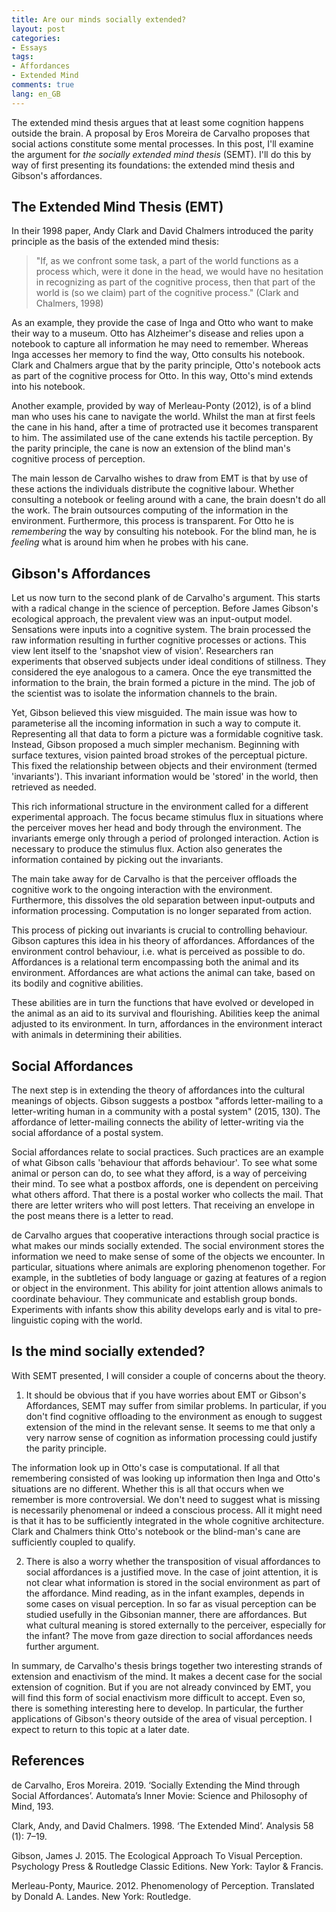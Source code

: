 ```yaml
---
title: Are our minds socially extended?
layout: post
categories:
- Essays
tags: 
- Affordances
- Extended Mind
comments: true
lang: en_GB
---
```

The extended mind thesis argues that at least some cognition happens outside the brain. A proposal by Eros Moreira de Carvalho proposes that social actions constitute some mental processes. In this post, I'll examine the argument for _the socially extended mind thesis_ (SEMT). I'll do this by way of first presenting its foundations: the extended mind thesis and Gibson's affordances. 

## The Extended Mind Thesis (EMT)

In their 1998 paper, Andy Clark and David Chalmers introduced the parity principle as the basis of the extended mind thesis:

> "If, as we confront some task, a part of the world functions as a process which, were it done in the head, we would have no hesitation in recognizing as part of the cognitive process, then that part of the world is (so we claim) part of the cognitive process." (Clark and Chalmers, 1998)

As an example, they provide the case of Inga and Otto who want to make their way to a museum. Otto has Alzheimer's disease and relies upon a notebook to capture all information he may need to remember. Whereas Inga accesses her memory to find the way, Otto consults his notebook. Clark and Chalmers argue that by the parity principle, Otto's notebook acts as part of the cognitive process for Otto. In this way, Otto's mind extends into his notebook.

Another example, provided by way of Merleau-Ponty (2012), is of a blind man who uses his cane to navigate the world. Whilst the man at first feels the cane in his hand, after a time of protracted use it becomes transparent to him. The assimilated use of the cane extends his tactile perception. By the parity principle, the cane is now an extension of the blind man's cognitive process of perception.

The main lesson de Carvalho wishes to draw from EMT is that by use of these actions the individuals distribute the cognitive labour. Whether consulting a notebook or feeling around with a cane, the brain doesn't do all the work. The brain outsources computing of the information in the environment. Furthermore, this process is transparent. For Otto he is _remembering_ the way by consulting his notebook. For the blind man, he is _feeling_ what is around him when he probes with his cane.

## Gibson's Affordances

Let us now turn to the second plank of de Carvalho's argument. This starts with a radical change in the science of perception. Before James Gibson's ecological approach, the prevalent view was an input-output model. Sensations were inputs into a cognitive system. The brain processed the raw information resulting in further cognitive processes or actions. This view lent itself to the 'snapshot view of vision'. Researchers ran experiments that observed subjects under ideal conditions of stillness. They considered the eye analogous to a camera. Once the eye transmitted the information to the brain, the brain formed a picture in the mind. The job of the scientist was to isolate the information channels to the brain. 

Yet, Gibson believed this view misguided. The main issue was how to parameterise all the incoming information in such a way to compute it. Representing all that data to form a picture was a formidable cognitive task. Instead, Gibson proposed a much simpler mechanism. Beginning with surface textures, vision painted broad strokes of the perceptual picture. This fixed the relationship between objects and their environment (termed 'invariants'). This invariant information would be 'stored' in the world, then retrieved as needed. 

This rich informational structure in the environment called for a different experimental approach. The focus became stimulus flux in situations where the perceiver moves her head and body through the environment. The invariants emerge only through a period of prolonged interaction. Action is necessary to produce the stimulus flux. Action also generates the information contained by picking out the invariants.

The main take away for de Carvalho is that the perceiver offloads the cognitive work to the ongoing interaction with the environment. Furthermore, this dissolves the old separation between input-outputs and information processing. Computation is no longer separated from action. 

This process of picking out invariants is crucial to controlling behaviour. Gibson captures this idea in his theory of affordances. Affordances of the environment control behaviour, i.e. what is perceived as possible to do. Affordances is a relational term encompassing both the animal and its environment. Affordances are what actions the animal can take, based on its bodily and cognitive abilities. 

These abilities are in turn the functions that have evolved or developed in the animal as an aid to its survival and flourishing. Abilities keep the animal adjusted to its environment. In turn, affordances in the environment interact with animals in determining their abilities. 

## Social Affordances

The next step is in extending the theory of affordances into the cultural meanings of objects. Gibson suggests a postbox "affords letter-mailing to a letter-writing human in a community with a postal system" (2015, 130). The affordance of letter-mailing connects the ability of letter-writing via the social affordance of a postal system. 

Social affordances relate to social practices. Such practices are an example of what Gibson calls 'behaviour that affords behaviour'. To see what some animal or person can do, to see what they afford, is a way of perceiving their mind. To see what a postbox affords, one is dependent on perceiving what others afford. That there is a postal worker who collects the mail. That there are letter writers who will post letters. That receiving an envelope in the post means there is a letter to read. 

de Carvalho argues that cooperative interactions through social practice is what makes our minds socially extended. The social environment stores the information we need to make sense of some of the objects we encounter. In particular, situations where animals are exploring phenomenon together. For example, in the subtleties of body language or gazing at features of a region or object in the environment. This ability for joint attention allows animals to coordinate behaviour. They communicate and establish group bonds. Experiments with infants show this ability develops early and is vital to pre-linguistic coping with the world.

## Is the mind socially extended?

With SEMT presented, I will consider a couple of concerns about the theory.

1. It should be obvious that if you have worries about EMT or Gibson's Affordances, SEMT may suffer from similar problems. In particular, if you don't find cognitive offloading to the environment as enough to suggest extension of the mind in the relevant sense. It seems to me that only a very narrow sense of cognition as information processing could justify the parity principle. 

The information look up in Otto's case is computational. If all that remembering consisted of was looking up information then Inga and Otto's situations are no different. Whether this is all that occurs when we remember is more controversial. We don't need to suggest what is missing is necessarily phenomenal or indeed a conscious process. All it might need is that it has to be sufficiently integrated in the whole cognitive architecture. Clark and Chalmers think Otto's notebook or the blind-man's cane are sufficiently coupled to qualify. 

2. There is also a worry whether the transposition of visual affordances to social affordances is a justified move. In the case of joint attention, it is not clear what information is stored in the social environment as part of the affordance. Mind reading, as in the infant examples, depends in some cases on visual perception. In so far as visual perception can be studied usefully in the Gibsonian manner, there are affordances. But what cultural meaning is stored externally to the perceiver, especially for the infant? The move from gaze direction to social affordances needs further argument.

In summary, de Carvalho's thesis brings together two interesting strands of extension and enactivism of the mind. It makes a decent case for the social extension of cognition. But if you are not already convinced by EMT, you will find this form of social enactivism more difficult to accept. Even so, there is something interesting here to develop. In particular, the further applications of Gibson's theory outside of the area of visual perception. I expect to return to this topic at a later date. 

## References

de Carvalho, Eros Moreira. 2019. ‘Socially Extending the Mind through Social Affordances’. Automata’s Inner Movie: Science and Philosophy of Mind, 193.

Clark, Andy, and David Chalmers. 1998. ‘The Extended Mind’. Analysis 58 (1): 7–19.

Gibson, James J. 2015. The Ecological Approach To Visual Perception. Psychology Press & Routledge Classic Editions. New York: Taylor & Francis.

Merleau-Ponty, Maurice. 2012. Phenomenology of Perception. Translated by Donald A. Landes. New York: Routledge.